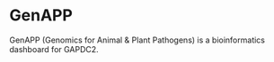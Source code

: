 # GenAPP
GenAPP (Genomics for Animal &amp; Plant Pathogens) is a bioinformatics dashboard for GAPDC2. 
